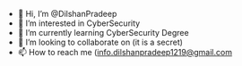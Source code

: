 - 👋 Hi, I’m @DilshanPradeep
- 👀 I’m interested in CyberSecurity
- 🌱 I’m currently learning CyberSecurity Degree
- 💞️ I’m looking to collaborate on (it is a secret)
- 📫 How to reach me (info.dilshanpradeep1219@gmail.com

<!---
DilshanPradeep/DilshanPradeep is a ✨ special ✨ repository because its `README.md` (this file) appears on your GitHub profile.
You can click the Preview link to take a look at your changes.
--->
